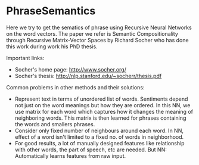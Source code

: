 # PhraseSemantics
Here we try to get the sematics of phrase using Recursive Neural Networks on the word vectors.
The paper we refer is Semantic Compositionality through Recursive Matrix-Vector Spaces by Richard Socher who has done this work during work his PhD thesis.

Important links:
* Socher's home page: http://www.socher.org/  
* Socher's thesis: http://nlp.stanford.edu/~socherr/thesis.pdf

Common problems in other methods and their solutions:
* Represent text in terms of unordered list of words. Sentiments depend not just on the word meanings but how they are ordered.
In this NN, we use matrix for each word which captures how it changes the meaning of neighboring words. This matrix is then learned for phrases containing the words and smallers phrases. 
* Consider only fixed number of neighbours around each word.
In NN, effect of a word isn't limited to a fixed no. of words in neighborhood.
* For good results, a lot of manually designed features like relationship with other words, the part of speech, etc are needed.
But NN: Automatically learns features from raw input.
